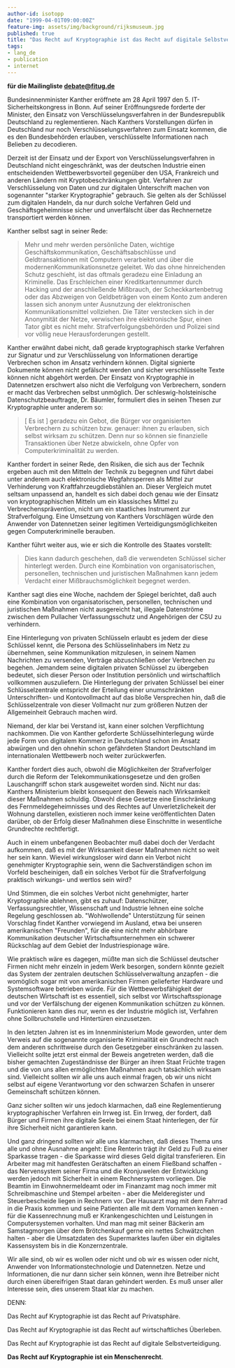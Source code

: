 ```yaml
---
author-id: isotopp
date: "1999-04-01T09:00:00Z"
feature-img: assets/img/background/rijksmuseum.jpg
published: true
title: "Das Recht auf Kryptographie ist das Recht auf digitale Selbstverteidigung"
tags:
- lang_de
- publication
- internet
---
```


**für die Mailingliste debate@fitug.de**

Bundesinnenminister Kanther eröffnete am 28 April 1997 den 5.
IT-Sicherheitskongress in Bonn. Auf seiner Eröffnungsrede
forderte der Minister, den Einsatz von Verschlüsselungsverfahren
in der Bundesrepublik Deutschland zu reglementieren. Nach
Kanthers Vorstellungen dürfen in Deutschland nur noch
Verschlüsselungsverfahren zum Einsatz kommen, die es den
Bundesbehörden erlauben, verschlüsselte Informationen nach
Belieben zu decodieren.

Derzeit ist der Einsatz und der Export von
Verschlüsselungsverfahren in Deutschland nicht eingeschränkt,
was der deutschen Industrie einen entscheidenden
Wettbewerbsvorteil gegenüber den USA, Frankreich und anderen
Ländern mit Kryptobeschränkungen gibt. Verfahren zur
Verschlüsselung von Daten und zur digitalen Unterschrift machen
von sogenannter "starker Kryptographie" gebrauch. Sie gelten als
der Schlüssel zum digitalen Handeln, da nur durch solche
Verfahren Geld und Geschäftsgeheimnisse sicher und unverfälscht
über das Rechnernetze transportiert werden können.

Kanther selbst sagt in seiner Rede:

> Mehr und mehr werden persönliche Daten, wichtige
Geschäftskommunikation, Geschäftsabschlüsse und
Geldtransaktionen mit Computern verarbeitet und über die
modernenKommunikationsnetze geleitet. Wo das ohne hinreichenden
Schutz geschieht, ist das oftmals geradezu eine Einladung an
Kriminelle. Das Erschleichen einer Kreditkartennummer durch
Hacking und der anschließende Mißbrauch, der Scheckkartenbetrug
oder das Abzweigen von Geldbeträgen von einem Konto zum anderen
lassen sich anonym unter Ausnutzung der elektronischen
Kommunikationsmittel vollziehen. Die Täter verstecken sich in
der Anonymität der Netze, verwischen ihre elektronische Spur,
einen Tator gibt es nicht mehr. Strafverfolgungsbehörden und
Polizei sind vor völlig neue Herausforderungen gestellt.

Kanther erwähnt dabei nicht, daß gerade kryptographisch starke
Verfahren zur Signatur und zur Verschlüsselung von Informationen
derartige Verbrechen schon im Ansatz verhindern können. Digital
signierte Dokumente können nicht gefälscht werden und sicher
verschlüsselte Texte können nicht abgehört werden. Der Einsatz
von Kryptographie in Datennetzen erschwert also nicht die
Verfolgung von Verbrechern, sondern er macht das Verbrechen
selbst unmöglich. Der schleswig-holsteinische
Datenschutzbeauftragte, Dr. Bäumler, formuliert dies in seinen
Thesen zur Kryptographie unter anderem so:


> [ Es ist ] geradezu ein Gebot, die Bürger vor organisierten
Verbrechern zu schützen bzw. genauer: ihnen zu erlauben, sich
selbst wirksam zu schützen. Denn nur so können sie finanzielle
Transaktionen über Netze abwickeln, ohne Opfer von
Computerkriminalität zu werden.

Kanther fordert in seiner Rede, den Risiken, die sich aus der
Technik ergeben auch mit den Mitteln der Technik zu begegnen und
führt dabei unter anderem auch elektronische Wegfahrsperren als
Mittel zur Verhinderung von Kraftfahrzeugdiebstählen an. Dieser
Vergleich mutet seltsam unpassend an, handelt es sich dabei doch
genau wie der Einsatz von kryptographischen Mitteln um ein
klassisches Mittel zu Verbrechensprävention, nicht um ein
staatliches Instrument zur Strafverfolgung. Eine Umsetzung von
Kanthers Vorschlägen würde den Anwender von Datennetzen seiner
legitimen Verteidigungsmöglichkeiten gegen Computerkriminelle
berauben.

Kanther führt weiter aus, wie er sich die Kontrolle des Staates
vorstellt:

> Dies kann dadurch geschehen, daß die verwendeten Schlüssel
sicher hinterlegt werden. Durch eine Kombination von
organisatorischen, personellen, technischen und juristischen
Maßnahmen kann jedem Verdacht einer Mißbrauchsmöglichkeit
begegnet werden.

Kanther sagt dies eine Woche, nachdem der Spiegel berichtet, daß
auch eine Kombination von organisatorischen, personellen,
technischen und juristischen Maßnahmen nicht ausgereicht hat,
illegale Datenströme zwischen dem Pullacher Verfassungsschutz
und Angehörigen der CSU zu verhindern.

Eine Hinterlegung von privaten Schlüsseln erlaubt es jedem der
diese Schlüssel kennt, die Persona des Schlüsselinhabers im Netz
zu übernehmen, seine Kommunikation mitzulesen, in seinem Namen
Nachrichten zu versenden, Verträge abzuschließen oder Verbrechen
zu begehen. Jemandem seine digitalen privaten Schlüssel zu
übergeben bedeutet, sich dieser Person oder Institution
persönlich und wirtschaftlich vollkommen auszuliefern. Die
Hinterlegung der privaten Schlüssel bei einer Schlüsselzentrale
entspricht der Erteilung einer unumschränkten Unterschriften-
und Kontovollmacht auf das bloße Versprechen hin, daß die
Schlüsselzentrale von dieser Vollmacht nur zum größeren Nutzen
der Allgemeinheit Gebrauch machen wird.

Niemand, der klar bei Verstand ist, kann einer solchen
Verpflichtung nachkommen. Die von Kanther geforderte
Schlüsselhinterlegung würde jede Form von digitalem Kommerz in
Deutschland schon im Ansatz abwürgen und den ohnehin schon
gefährdeten Standort Deutschland im internationalen Wettbewerb
noch weiter zurückwerfen.

Kanther fordert dies auch, obwohl die Möglichkeiten der
Strafverfolger durch die Reform der Telekommunikationsgesetze
und den großen Lauschangriff schon stark ausgeweitet worden
sind. Nicht nur das: Kanthers Ministerium bleibt konsequent den
Beweis nach Wirksamkeit dieser Maßnahmen schuldig. Obwohl diese
Gesetze eine Einschränkung des Fernmeldegeheimnisses und des
Rechtes auf Unverletzlichekeit der Wohnung darstellen,
existieren noch immer keine veröffentlichten Daten darüber, ob
der Erfolg dieser Maßnahmen diese Einschnitte in wesentliche
Grundrechte rechtfertigt.

Auch in einem unbefangenen Beobachter muß dabei doch der
Verdacht aufkommen, daß es mit der Wirksamkeit dieser Maßnahmen
nicht so weit her sein kann. Wieviel wirkungsloser wird dann ein
Verbot nicht genehmigter Kryptographie sein, wenn die
Sachverständigen schon im Vorfeld bescheinigen, daß ein solches
Verbot für die Strafverfolgung praktisch wirkungs- und wertlos
sein wird?

Und Stimmen, die ein solches Verbot nicht genehmigter, harter
Kryptographie ablehnen, gibt es zuhauf: Datenschützer,
Verfassungsrechtler, Wissenschaft und Industrie lehnen eine
solche Regelung geschlossen ab. "Wohlwollende" Unterstützung für
seinen Vorschlag findet Kanther vorwiegend im Ausland, etwa bei
unseren amerikanischen "Freunden", für die eine nicht mehr
abhörbare Kommunikation deutscher Wirtschaftsunternehmen ein
schwerer Rückschlag auf dem Gebiet der Industriespionage wäre.

Wie praktisch wäre es dagegen, müßte man sich die Schlüssel
deutscher Firmen nicht mehr einzeln in jedem Werk besorgen,
sondern könnte gezielt das System der zentralen deutschen
Schlüsselverwaltung anzapfen - die womöglich sogar mit von
amerikanischen Firmen gelieferter Hardware und Systemsoftware
betrieben würde. Für die Wettbewerbsfähigkeit der deutschen
Wirtschaft ist es essentiell, sich selbst vor
Wirtschaftsspionage und vor der Verfälschung der eigenen
Kommunikation schützen zu können. Funktionieren kann dies nur,
wenn es der Industrie möglich ist, Verfahren ohne
Sollbruchstelle und Hintertüren einzusetzen.

In den letzten Jahren ist es im Innenministerium Mode geworden,
unter dem Verweis auf die sogenannte organisierte Kriminalität
ein Grundrecht nach dem anderen schrittweise durch den
Gesetzgeber einschränken zu lassen. Vielleicht sollte jetzt erst
einmal der Beweis angetreten werden, daß die bisher gemachten
Zugeständnisse der Bürger an ihren Staat Früchte tragen und die
von uns allen ermöglichten Maßnahmen auch tatsächlich wirksam
sind. Vielleicht sollten wir alle uns auch einmal fragen, ob wir
uns nicht selbst auf eigene Verantwortung vor den schwarzen
Schafen in unserer Gemeinschaft schützen können.

Ganz sicher sollten wir uns jedoch klarmachen, daß eine
Reglementierung kryptographischer Verfahren ein Irrweg ist. Ein
Irrweg, der fordert, daß Bürger und Firmen ihre digitale Seele
bei einem Staat hinterlegen, der für ihre Sicherheit nicht
garantieren kann.

Und ganz dringend sollten wir alle uns klarmachen, daß dieses
Thema uns alle und ohne Ausnahme angeht: Eine Renterin trägt ihr
Geld zu Fuß zu einer Sparkasse tragen - die Sparkasse wird
dieses Geld digital transferieren. Ein Arbeiter mag mit
handfesten Gerätschaften an einem Fließband schaffen - das
Nervensystem seiner Firma und die Kronjuwelen der Entwicklung
werden jedoch mit Sicherheit in einem Rechnersystem vorliegen.
Die Beamtin im Einwohnermeldeamt oder im Finanzamt mag noch
immer mit Schreibmaschine und Stempel arbeiten - aber die
Melderegister und Steuerbescheide liegen in Rechnern vor. Der
Hausarzt mag mit dem Fahrrad in die Praxis kommen und seine
Patienten alle mit dem Vornamen kennen - für die Kassenrechnung
muß er Krankengeschichten und Leistungen in Computersystemen
vorhalten. Und man mag mit seiner Bäckerin am Samstagmorgen über
dem Brötchenkauf gerne ein nettes Schwätzchen halten - aber die
Umsatzdaten des Supermarktes laufen über ein digitales
Kassensystem bis in die Konzernzentrale.

Wir alle sind, ob wir es wollen oder nicht und ob wir es wissen
oder nicht, Anwender von Informationstechnologie und
Datennetzen. Netze und Informationen, die nur dann sicher sein
können, wenn ihre Betreiber nicht durch einen übereifrigen Staat
daran gehindert werden. Es muß unser aller Interesse sein, dies
unserem Staat klar zu machen.

DENN:

Das Recht auf Kryptographie ist das Recht auf Privatsphäre.

Das Recht auf Kryptographie ist das Recht auf wirtschaftliches Überleben.

Das Recht auf Kryptographie ist das Recht auf digitale Selbstverteidigung.

**Das Recht auf Kryptographie ist ein Menschenrecht**.
